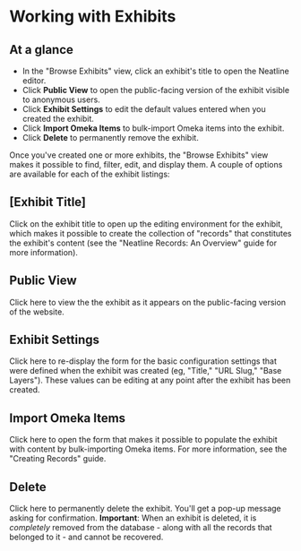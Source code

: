 # Working with Exhibits

## At a glance

  - In the "Browse Exhibits" view, click an exhibit's title to open the Neatline editor.
  - Click **Public View** to open the public-facing version of the exhibit visible to anonymous users.
  - Click **Exhibit Settings** to edit the default values entered when you created the exhibit.
  - Click **Import Omeka Items** to bulk-import Omeka items into the exhibit.
  - Click **Delete** to permanently remove the exhibit.

Once you've created one or more exhibits, the "Browse Exhibits" view makes it possible to find, filter, edit, and display them. A couple of options are available for each of the exhibit listings:

## [Exhibit Title]

Click on the exhibit title to open up the editing environment for the exhibit, which makes it possible to create the collection of "records" that constitutes the exhibit's content (see the "Neatline Records: An Overview" guide for more information).

## Public View

Click here to view the the exhibit as it appears on the public-facing version of the website.

## Exhibit Settings

Click here to re-display the form for the basic configuration settings that were defined when the exhibit was created (eg, "Title," "URL Slug," "Base Layers"). These values can be editing at any point after the exhibit has been created.

## Import Omeka Items

Click here to open the form that makes it possible to populate the exhibit with content by bulk-importing Omeka items. For more information, see the "Creating Records" guide.

## Delete

Click here to permanently delete the exhibit. You'll get a pop-up message asking for confirmation. **Important**: When an exhibit is deleted, it is _completely_ removed from the database - along with all the records that belonged to it - and cannot be recovered.
